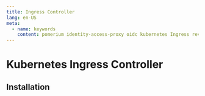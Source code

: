 ```yaml
---
title: Ingress Controller
lang: en-US
meta:
  - name: keywords
    content: pomerium identity-access-proxy oidc kubernetes Ingress reverse-proxy
---
```


# Kubernetes Ingress Controller

## Installation


## 